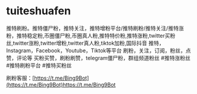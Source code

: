 # tuiteshuafen
推特刷粉。推特僵尸粉，推特关注，推特增粉平台/推特刷粉/推特关注/推特涨粉，推特稳定粉,币圈僵尸粉,币圈真人粉,推特特价粉,推特涨粉,twitter买粉丝,twitter涨粉,twitter增粉,twitter真人粉,tiktok加粉,国际抖音
推特，Instagram，Facebook，Youtube，Tiktok等平台 刷粉，关注，订阅，粉丝，点赞，评论等 买粉买赞，刷粉刷赞，telegram僵尸粉，群组频道粉丝 #推特涨粉丝 #推特刷粉平台 #推特买粉丝

刷粉客服：[https://t.me/Bing9Bot](https://t.me/Bing9Bot)https://t.me/Bing9Bot
